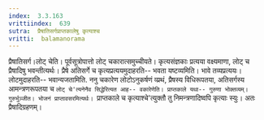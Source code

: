 ```yaml
---
index:  3.3.163
vrittiindex:  639
sutra:  प्रैषातिसर्गप्राप्तकालेषु कृत्याश्च
vritti:  balamanorama 
---
```


प्रैषातिसर्ग।लोट् चेति। पूर्वसूत्रोपात्तो लोट् चकारात्समुच्चीयते। कृत्यसंज्ञकाः प्रत्यया वक्ष्यमाणा, लोट् च प्रैषादिषु भवन्तीत्यर्थः। प्रैषे अतिसर्गे च कृत्यप्रत्ययमुदाहरति-- भवता यष्टव्यमिति। भावे तव्यप्रत्ययः। लोटमुदाहरति-- भवान्यजतामिति. ननु चकारेण लोटोऽनुकर्षणं व्य्रथं, प्रैषस्य विधिरूपतया, अतिसर्गस्य आमन्त्रणरूपतया च `लोट् चे'त्यनेनैव सिद्धेरित्यत आह-- वकारेणेति। प्राप्तकाले यथा-- गुरुणा भोक्तव्यम्। गुरुर्भुञ्जीत। भोजनं प्राप्तावसरमित्यर्थः। `प्राप्तकाले च कृत्याश्चे'त्युक्तौ तु निमन्त्रणादिष्वपि कृत्याः स्युः। अतः प्रैषादिग्रहणम्। 

